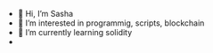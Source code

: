 - 👋 Hi, I’m Sasha
- 👀 I’m interested in programmig, scripts, blockchain
- 🌱 I’m currently learning solidity
- 


<!---
SashaUSDT/SashaUSDT is a ✨ special ✨ repository because its `README.md` (this file) appears on your GitHub profile.
You can click the Preview link to take a look at your changes.
--->
